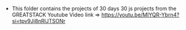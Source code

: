 - This folder contains the projects of 30 days 30 js projects from the GREATSTACK Youtube
Video link => https://youtu.be/MIYQR-Ybrn4?si=tpv9Jj8nRlJTSONr